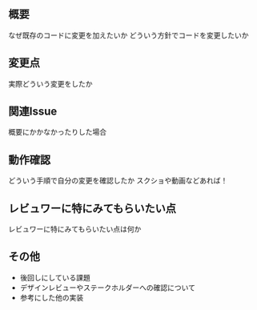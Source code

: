 ## 概要
なぜ既存のコードに変更を加えたいか
どういう方針でコードを変更したいか

## 変更点
実際どういう変更をしたか

## 関連Issue
概要にかかなかったりした場合

## 動作確認
どういう手順で自分の変更を確認したか
スクショや動画などあれば！

## レビュワーに特にみてもらいたい点
レビュワーに特にみてもらいたい点は何か

## その他
- 後回しにしている課題
- デザインレビューやステークホルダーへの確認について
- 参考にした他の実装
